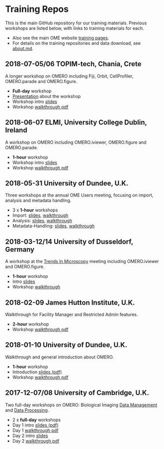 # Training Repos

This is the main GitHub repository for our training materials.
Previous workshops are listed below, with links to training materials for each.

 * Also see the main OME website [training pages](https://www.openmicroscopy.org/training/).
 * For details on the training repositories and data download, see [about.md](about.md).


2018-07-05/06 TOPIM-tech, Chania, Crete
---------------------------------------
A longer workshop on OMERO including Fiji, Orbit, CellProfiler, OMERO.parade and OMERO.figure.
 * **Full-day** workshop
 * [Presentation](https://downloads.openmicroscopy.org/presentations/2018/TOPIM-Crete/OMERO-Thursday/) about the workshop
 * Workshop intro [slides](https://downloads.openmicroscopy.org/presentations/2018/TOPIM-Crete/OMERO-Friday/)
 * Workshop [walkthrough pdf](https://downloads.openmicroscopy.org/presentations/2018/TOPIM-Crete/TOPIM_walkthrough.pdf)

2018-06-07 ELMI, University College Dublin, Ireland
---------------------------------------------------
A workshop on OMERO including OMERO.iviewer, OMERO.figure and OMERO.parade.
 * **1-hour** workshop
 * Workshop intro [slides](https://downloads.openmicroscopy.org/presentations/2018/ELMI-Dublin/OMERO-Workshop/)
 * Workshop [walkthrough pdf](https://downloads.openmicroscopy.org/presentations/2018/ELMI-Dublin/elmi_walkthrough.pdf)

2018-05-31 University of Dundee, U.K.
-------------------------------------
Three workshops at the annual OME Users meeting, focusing on import,
analysis and metadata handling.
 * 3 x **1-hour** workshops
 * Import: [slides](https://downloads.openmicroscopy.org/presentations/2018/Users-Meeting/Workshops/Metadata-Import/slides/), [walkthrough](https://downloads.openmicroscopy.org/presentations/2018/Users-Meeting/Workshops/Metadata-Import/import.pdf)
 * Analysis: [slides](https://downloads.openmicroscopy.org/presentations/2018/Users-Meeting/Workshops/Metadata-Analysis/slides/), [walkthrough](https://downloads.openmicroscopy.org/presentations/2018/Users-Meeting/Workshops/Metadata-Analysis/analysis.pdf)
 * Metadata-Handling: [slides](https://downloads.openmicroscopy.org/presentations/2018/Users-Meeting/Workshops/Metadata-Handling/slides/), [walkthrough](https://downloads.openmicroscopy.org/presentations/2018/Users-Meeting/Workshops/Metadata-Handling/handling.pdf)

2018-03-12/14 University of Dusseldorf, Germany
-----------------------------------------------
A workshop at the [Trends In Microscopy](http://www.tim2018.de/) meeting including OMERO.iviewer and OMERO.figure.
 * **1-hour** workshop
 * Intro [slides](https://downloads.openmicroscopy.org/presentations/2018/TIM-Dusseldorf/OMERO-Workshop/)
 * Workshop [walkthrough](https://downloads.openmicroscopy.org/presentations/2018/TIM-Dusseldorf/TIM_Duesseldorf_walkthrough.pdf)

2018-02-09 James Hutton Institute, U.K.
---------------------------------------
Walkthrough for Facility Manager and Restricted Admin features.
 * **2-hour** workshop
 * Workshop [walkthrough pdf](https://downloads.openmicroscopy.org/presentations/2018/HuttonInstitute-Invergowrie/Hutton_Institute_walkthrough.pdf)

2018-01-10 University of Dundee, U.K.
-------------------------------------
Walkthrough and general introduction about OMERO.
 * **1-hour** workshop
 * Introduction [slides (pdf)](https://downloads.openmicroscopy.org/presentations/2018/EastBio-Dundee/EastBio-presentation.pdf)
 * Workshop [walkthrough pdf](https://downloads.openmicroscopy.org/presentations/2018/EastBio-Dundee/EastBio-workflow.pdf)

2017-12-07/08 University of Cambridge, U.K.
-------------------------------------------
Two full-day workshops on OMERO: Biological Imaging [Data Management](https://training.csx.cam.ac.uk/bioinformatics/event/2239247)
and [Data Processing](https://training.csx.cam.ac.uk/bioinformatics/event/2280783).
 * 2 x **full-day** workshops
 * Day 1 intro [slides (pdf)](https://downloads.openmicroscopy.org/presentations/2017/Cambridge-Training/Day1-Cambridge2017-Introduction.pdf)
 * Day 1 [walkthrough pdf](https://downloads.openmicroscopy.org/presentations/2017/Cambridge-Training/walkthrough_day_1.pdf)
 * Day 2 intro [slides](https://downloads.openmicroscopy.org/presentations/2017/Cambridge-Training/Image-Processing-OMERO/)
 * Day 2 [walkthrough pdf](https://downloads.openmicroscopy.org/presentations/2017/Cambridge-Training/walkthrough_day_2.pdf)
